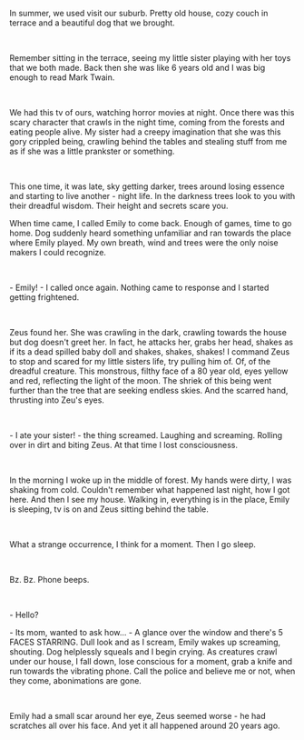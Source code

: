 In summer, we used visit our suburb. Pretty old house, cozy couch in terrace and a beautiful dog that we brought.

&#x200B;

Remember sitting in the terrace, seeing my little sister playing with her toys that we both made. Back then she was like 6 years old and I was big enough to read Mark Twain. 

&#x200B;

We had this tv of ours, watching horror movies at night. Once there was this scary character that crawls in the night time, coming from the forests and eating people alive. My sister had a creepy imagination that she was this gory crippled being, crawling behind the tables and stealing stuff from me as if she was a little prankster or something.

&#x200B;

This one time, it was late, sky getting darker, trees around losing essence and starting to live another - night life. In the darkness trees look to you with their dreadful wisdom. Their height and secrets scare you. 

When time came, I called Emily to come back. Enough of games, time to go home. Dog suddenly heard something unfamiliar and ran towards the place where Emily played. My own breath, wind and trees were the only noise makers I could recognize. 

&#x200B;

\- Emily! - I called once again. Nothing came to response and I started getting frightened. 

&#x200B;

Zeus found her. She was crawling in the dark, crawling towards the house but dog doesn't greet her. In fact, he attacks her, grabs her head, shakes as if its a dead spilled baby doll and shakes, shakes, shakes! I command Zeus to stop and scared for my little sisters life, try pulling him of. Of, of the dreadful creature. This monstrous, filthy face of a 80 year old, eyes yellow and red, reflecting the light of the moon. The shriek of this being went further than the tree that are seeking endless skies. And the scarred hand, thrusting into Zeu's eyes. 

&#x200B;

\- I ate your sister! - the thing screamed. Laughing and screaming. Rolling over in dirt and biting Zeus. At that time I lost consciousness. 

&#x200B;

In the morning I woke up in the middle of forest. My hands were dirty, I was shaking from cold. Couldn't remember what happened last night, how I got here. And then I see my house. Walking in, everything is in the place, Emily is sleeping, tv is on and Zeus sitting behind the table. 

&#x200B;

What a strange occurrence, I think for a moment. Then I go sleep.

&#x200B;

Bz. Bz. Phone beeps. 

&#x200B;

\- Hello?

\- Its mom, wanted to ask how... - A glance over the window and there's 5 FACES STARRING. Dull look and as I scream, Emily wakes up screaming, shouting. Dog helplessly squeals and I begin crying. As creatures crawl under our house, I fall down, lose conscious for a moment, grab a knife and run towards the vibrating phone. Call the police and believe me or not, when they come, abonimations are gone. 

&#x200B;

Emily had a small scar around her eye, Zeus seemed worse - he had scratches all over his face. And yet it all happened around 20 years ago.